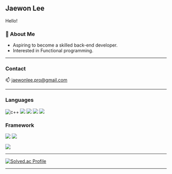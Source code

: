 ## Jaewon Lee

Hello!

### 👋 About Me

- Aspiring to become a skilled back-end developer.
- Interested in Functional programming.

---

### Contact

📫 jaewonlee.pro@gmail.com

---


### Languages
![c++](https://img.shields.io/badge/c++-00599C?style=for-the-badge&logo=c%2B%2B&logoColor=white)
<img src="https://img.shields.io/badge/java-007396?style=for-the-badge&logo=OpenJDK&logoColor=white">
![](https://img.shields.io/badge/Kotlin-7f52ff?style=for-the-badge&logo=Kotlin&logoColor=white)
![](https://img.shields.io/badge/python-3776AB?style=for-the-badge&logo=python&logoColor=white)
![](https://img.shields.io/badge/JavaScript-F7DF1E?style=for-the-badge&logo=JavaScript&logoColor=white)

### Framework
![](https://img.shields.io/badge/springboot-6DB33F?style=for-the-badge&logo=springboot&logoColor=white)
![](https://img.shields.io/badge/express-000000?style=for-the-badge&logo=express&logoColor=white)

![](https://img.shields.io/badge/react-61DAFB?style=for-the-badge&logo=react&logoColor=white)

---

[![Solved.ac Profile](http://mazassumnida.wtf/api/v2/generate_badge?boj=quxsd)](https://solved.ac/quxsd)

---




<!--
**Jaewon-pro/jaewon-pro** is a ✨ _special_ ✨ repository because its `README.md` (this file) appears on your GitHub profile.

Here are some ideas to get you started:

- 🔭 I’m currently working on ...
- 🌱 I’m currently learning ...
- 👯 I’m looking to collaborate on ...
- 🤔 I’m looking for help with ...
- 💬 Ask me about ...
- 📫 How to reach me: ...
- 😄 Pronouns: ...
- ⚡ Fun fact: ...
-->
